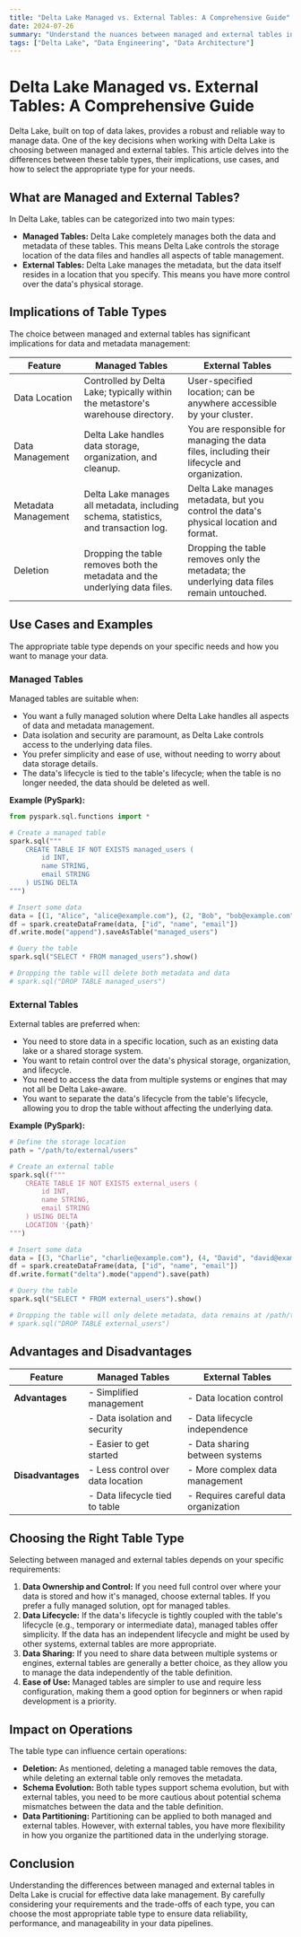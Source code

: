 ```yaml
---
title: "Delta Lake Managed vs. External Tables: A Comprehensive Guide"
date: 2024-07-26
summary: "Understand the nuances between managed and external tables in Delta Lake, their implications, use cases, and how to choose the right type for your data lake."
tags: ["Delta Lake", "Data Engineering", "Data Architecture"]
---
```



# Delta Lake Managed vs. External Tables: A Comprehensive Guide

Delta Lake, built on top of data lakes, provides a robust and reliable way to manage data. One of the key decisions when working with Delta Lake is choosing between managed and external tables. This article delves into the differences between these table types, their implications, use cases, and how to select the appropriate type for your needs.

## What are Managed and External Tables?

In Delta Lake, tables can be categorized into two main types:

*   **Managed Tables:** Delta Lake completely manages both the data and metadata of these tables. This means Delta Lake controls the storage location of the data files and handles all aspects of table management.
*   **External Tables:** Delta Lake manages the metadata, but the data itself resides in a location that you specify. This means you have more control over the data's physical storage.

## Implications of Table Types

The choice between managed and external tables has significant implications for data and metadata management:

| Feature         | Managed Tables                                   | External Tables                                    |
| ----------------- | ------------------------------------------------- | -------------------------------------------------- |
| Data Location     | Controlled by Delta Lake; typically within the metastore's warehouse directory. | User-specified location; can be anywhere accessible by your cluster. |
| Data Management   | Delta Lake handles data storage, organization, and cleanup. | You are responsible for managing the data files, including their lifecycle and organization. |
| Metadata Management | Delta Lake manages all metadata, including schema, statistics, and transaction log. | Delta Lake manages metadata, but you control the data's physical location and format. |
| Deletion          | Dropping the table removes both the metadata and the underlying data files. | Dropping the table removes only the metadata; the underlying data files remain untouched. |

## Use Cases and Examples

The appropriate table type depends on your specific needs and how you want to manage your data.

### Managed Tables

Managed tables are suitable when:

*   You want a fully managed solution where Delta Lake handles all aspects of data and metadata management.
*   Data isolation and security are paramount, as Delta Lake controls access to the underlying data files.
*   You prefer simplicity and ease of use, without needing to worry about data storage details.
*   The data's lifecycle is tied to the table's lifecycle; when the table is no longer needed, the data should be deleted as well.

**Example (PySpark):**
```python
from pyspark.sql.functions import *

# Create a managed table
spark.sql("""
    CREATE TABLE IF NOT EXISTS managed_users (
        id INT,
        name STRING,
        email STRING
    ) USING DELTA
""")

# Insert some data
data = [(1, "Alice", "alice@example.com"), (2, "Bob", "bob@example.com")]
df = spark.createDataFrame(data, ["id", "name", "email"])
df.write.mode("append").saveAsTable("managed_users")

# Query the table
spark.sql("SELECT * FROM managed_users").show()

# Dropping the table will delete both metadata and data
# spark.sql("DROP TABLE managed_users")
```
### External Tables

External tables are preferred when:

*   You need to store data in a specific location, such as an existing data lake or a shared storage system.
*   You want to retain control over the data's physical storage, organization, and lifecycle.
*   You need to access the data from multiple systems or engines that may not all be Delta Lake-aware.
*   You want to separate the data's lifecycle from the table's lifecycle, allowing you to drop the table without affecting the underlying data.

**Example (PySpark):**
```python
# Define the storage location
path = "/path/to/external/users"

# Create an external table
spark.sql(f"""
    CREATE TABLE IF NOT EXISTS external_users (
        id INT,
        name STRING,
        email STRING
    ) USING DELTA
    LOCATION '{path}'
""")

# Insert some data
data = [(3, "Charlie", "charlie@example.com"), (4, "David", "david@example.com")]
df = spark.createDataFrame(data, ["id", "name", "email"])
df.write.format("delta").mode("append").save(path)

# Query the table
spark.sql("SELECT * FROM external_users").show()

# Dropping the table will only delete metadata, data remains at /path/to/external/users
# spark.sql("DROP TABLE external_users")
```
## Advantages and Disadvantages

| Feature            | Managed Tables                     | External Tables                      |
| ------------------ | ---------------------------------- | ----------------------------------- |
| **Advantages**     | - Simplified management            | - Data location control              |
|                    | - Data isolation and security       | - Data lifecycle independence        |
|                    | - Easier to get started             | - Data sharing between systems      |
| **Disadvantages**  | - Less control over data location  | - More complex data management       |
|                    | - Data lifecycle tied to table     | - Requires careful data organization |

## Choosing the Right Table Type

Selecting between managed and external tables depends on your specific requirements:

1.  **Data Ownership and Control:** If you need full control over where your data is stored and how it's managed, choose external tables. If you prefer a fully managed solution, opt for managed tables.
2.  **Data Lifecycle:** If the data's lifecycle is tightly coupled with the table's lifecycle (e.g., temporary or intermediate data), managed tables offer simplicity. If the data has an independent lifecycle and might be used by other systems, external tables are more appropriate.
3.  **Data Sharing:** If you need to share data between multiple systems or engines, external tables are generally a better choice, as they allow you to manage the data independently of the table definition.
4.  **Ease of Use:** Managed tables are simpler to use and require less configuration, making them a good option for beginners or when rapid development is a priority.

## Impact on Operations

The table type can influence certain operations:

*   **Deletion:** As mentioned, deleting a managed table removes the data, while deleting an external table only removes the metadata.
*   **Schema Evolution:** Both table types support schema evolution, but with external tables, you need to be more cautious about potential schema mismatches between the data and the table definition.
*   **Data Partitioning:** Partitioning can be applied to both managed and external tables. However, with external tables, you have more flexibility in how you organize the partitioned data in the underlying storage.

## Conclusion

Understanding the differences between managed and external tables in Delta Lake is crucial for effective data lake management. By carefully considering your requirements and the trade-offs of each type, you can choose the most appropriate table type to ensure data reliability, performance, and manageability in your data pipelines.